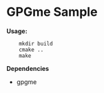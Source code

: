 # GPGme Sample


**Usage:**
    

        mkdir build
        cmake ..
        make
        
**Dependencies**

- gpgme